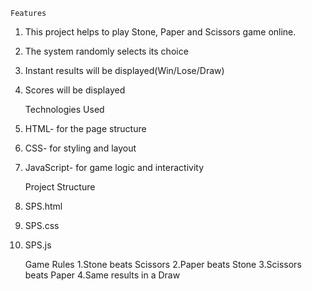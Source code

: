     Features 
1. This project helps to play Stone, Paper and Scissors game online.
2. The system randomly selects its choice
3. Instant results will be displayed(Win/Lose/Draw)
4. Scores will be displayed

   Technologies Used
1. HTML- for the page structure
2. CSS- for styling and layout
3. JavaScript- for game logic and interactivity


   Project Structure
1. SPS.html
2. SPS.css
3. SPS.js

   Game Rules
1.Stone beats Scissors
2.Paper beats Stone
3.Scissors beats Paper
4.Same results in a Draw
